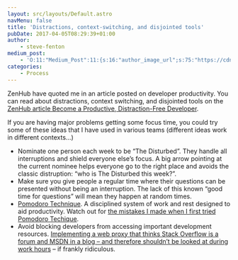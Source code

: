 ```yaml
---
layout: src/layouts/Default.astro
navMenu: false
title: 'Distractions, context-switching, and disjointed tools'
pubDate: 2017-04-05T08:29:39+01:00
author:
    - steve-fenton
medium_post:
    - 'O:11:"Medium_Post":11:{s:16:"author_image_url";s:75:"https://cdn-images-1.medium.com/fit/c/400/400/1*eXkhfEuF41g5W_xnc_ydLA.jpeg";s:10:"author_url";s:38:"https://medium.com/@steve.fenton.co.uk";s:11:"byline_name";N;s:12:"byline_email";N;s:10:"cross_link";s:3:"yes";s:2:"id";s:12:"854dc6785265";s:21:"follower_notification";s:3:"yes";s:7:"license";s:19:"all-rights-reserved";s:14:"publication_id";s:2:"-1";s:6:"status";s:5:"draft";s:3:"url";s:51:"https://medium.com/@steve.fenton.co.uk/854dc6785265";}'
categories:
    - Process
---
```


ZenHub have quoted me in an article posted on developer productivity. You can read about distractions, context switching, and disjointed tools on the [ZenHub article Become a Productive, Distraction-Free Developer](https://www.zenhub.com/blog/become-a-productive-distraction-free-developer/).

If you are having major problems getting some focus time, you could try some of these ideas that I have used in various teams (different ideas work in different contexts…)

- Nominate one person each week to be “The Disturbed”. They handle all interruptions and shield everyone else’s focus. A big arrow pointing at the current nominee helps everyone go to the right place and avoids the classic distruption: “who is The Disturbed this week?”.
- Make sure you give people a regular time where their questions can be presented without being an interruption. The lack of this known “good time for questions” will mean they happen at random times.
- [Pomodoro Technique](/2011/10/the-pomodoro-technique/). A disciplined system of work and rest designed to aid productivity. Watch out for [the mistakes I made when I first tried Pomodoro Techique](/2012/10/pomodoro-mistakes-and-objectives/).
- Avoid blocking developers from accessing important development resources. [Implementing a web proxy that thinks Stack Overflow is a forum and MSDN in a blog – and therefore shouldn’t be looked at during work hours](/2013/03/your-web-proxy-is-killing-productivity/) – if frankly ridiculous.